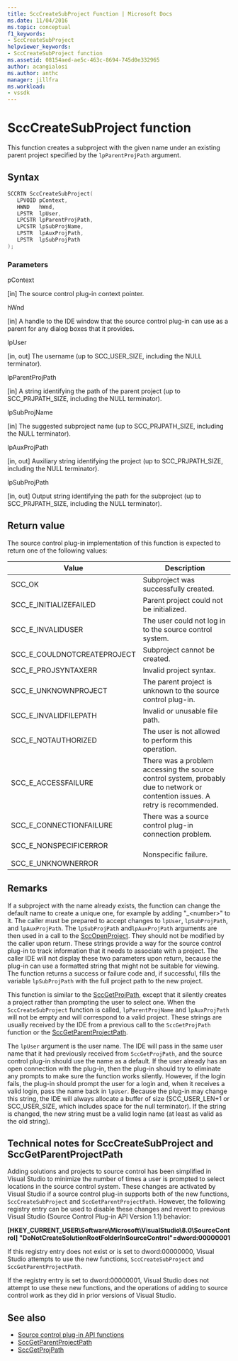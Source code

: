 ```yaml
---
title: SccCreateSubProject Function | Microsoft Docs
ms.date: 11/04/2016
ms.topic: conceptual
f1_keywords:
- SccCreateSubProject
helpviewer_keywords:
- SccCreateSubProject function
ms.assetid: 08154aed-ae5c-463c-8694-745d0e332965
author: acangialosi
ms.author: anthc
manager: jillfra
ms.workload:
- vssdk
---
```

# SccCreateSubProject function
This function creates a subproject with the given name under an existing parent project specified by the `lpParentProjPath` argument.

## Syntax

```cpp
SCCRTN SccCreateSubProject(
   LPVOID pContext,
   HWND   hWnd,
   LPSTR  lpUser,
   LPCSTR lpParentProjPath,
   LPCSTR lpSubProjName,
   LPSTR  lpAuxProjPath,
   LPSTR  lpSubProjPath
);
```

### Parameters
 pContext

[in] The source control plug-in context pointer.

 hWnd

[in] A handle to the IDE window that the source control plug-in can use as a parent for any dialog boxes that it provides.

 lpUser

[in, out] The username (up to SCC_USER_SIZE, including the NULL terminator).

 lpParentProjPath

[in] A string identifying the path of the parent project (up to SCC_PRJPATH_SIZE, including the NULL terminator).

 lpSubProjName

[in] The suggested subproject name (up to SCC_PRJPATH_SIZE, including the NULL terminator).

 lpAuxProjPath

[in, out] Auxiliary string identifying the project (up to SCC_PRJPATH_SIZE, including the NULL terminator).

 lpSubProjPath

[in, out] Output string identifying the path for the subproject (up to SCC_PRJPATH_SIZE, including the NULL terminator).

## Return value
 The source control plug-in implementation of this function is expected to return one of the following values:

|Value|Description|
|-----------|-----------------|
|SCC_OK|Subproject was successfully created.|
|SCC_E_INITIALIZEFAILED|Parent project could not be initialized.|
|SCC_E_INVALIDUSER|The user could not log in to the source control system.|
|SCC_E_COULDNOTCREATEPROJECT|Subproject cannot be created.|
|SCC_E_PROJSYNTAXERR|Invalid project syntax.|
|SCC_E_UNKNOWNPROJECT|The parent project is unknown to the source control plug-in.|
|SCC_E_INVALIDFILEPATH|Invalid or unusable file path.|
|SCC_E_NOTAUTHORIZED|The user is not allowed to perform this operation.|
|SCC_E_ACCESSFAILURE|There was a problem accessing the source control system, probably due to network or contention issues. A retry is recommended.|
|SCC_E_CONNECTIONFAILURE|There was a source control plug-in connection problem.|
|SCC_E_NONSPECIFICERROR<br /><br /> SCC_E_UNKNOWNERROR|Nonspecific failure.|

## Remarks
 If a subproject with the name already exists, the function can change the default name to create a unique one, for example by adding "_\<number>" to it. The caller must be prepared to accept changes to `lpUser`, `lpSubProjPath`, and `lpAuxProjPath`. The `lpSubProjPath` and`lpAuxProjPath` arguments are then used in a call to the [SccOpenProject](../extensibility/sccopenproject-function.md). They should not be modified by the caller upon return. These strings provide a way for the source control plug-in to track information that it needs to associate with a project. The caller IDE will not display these two parameters upon return, because the plug-in can use a formatted string that might not be suitable for viewing. The function returns a success or failure code and, if successful, fills the variable `lpSubProjPath` with the full project path to the new project.

 This function is similar to the [SccGetProjPath](../extensibility/sccgetprojpath-function.md), except that it silently creates a project rather than prompting the user to select one. When the `SccCreateSubProject` function is called, `lpParentProjName` and `lpAuxProjPath` will not be empty and will correspond to a valid project. These strings are usually received by the IDE from a previous call to the `SccGetProjPath` function or the [SccGetParentProjectPath](../extensibility/sccgetparentprojectpath-function.md).

 The `lpUser` argument is the user name. The IDE will pass in the same user name that it had previously received from `SccGetProjPath`, and the source control plug-in should use the name as a default. If the user already has an open connection with the plug-in, then the plug-in should try to eliminate any prompts to make sure the function works silently. However, if the login fails, the plug-in should prompt the user for a login and, when it receives a valid login, pass the name back in `lpUser`. Because the plug-in may change this string, the IDE will always allocate a buffer of size (SCC_USER_LEN+1 or SCC_USER_SIZE, which includes space for the null terminator). If the string is changed, the new string must be a valid login name (at least as valid as the old string).

## Technical notes for SccCreateSubProject and SccGetParentProjectPath
 Adding solutions and projects to source control has been simplified in Visual Studio to minimize the number of times a user is prompted to select locations in the source control system. These changes are activated by Visual Studio if a source control plug-in supports both of the new functions, `SccCreateSubProject` and `SccGetParentProjectPath`. However, the following registry entry can be used to disable these changes and revert to previous Visual Studio (Source Control Plug-in API Version 1.1) behavior:

 **[HKEY_CURRENT_USER\Software\Microsoft\VisualStudio\8.0\SourceControl] "DoNotCreateSolutionRootFolderInSourceControl"=dword:00000001**

 If this registry entry does not exist or is set to dword:00000000, Visual Studio attempts to use the new functions, `SccCreateSubProject` and `SccGetParentProjectPath`.

 If the registry entry is set to dword:00000001, Visual Studio does not attempt to use these new functions, and the operations of adding to source control work as they did in prior versions of Visual Studio.

## See also
- [Source control plug-in API functions](../extensibility/source-control-plug-in-api-functions.md)
- [SccGetParentProjectPath](../extensibility/sccgetparentprojectpath-function.md)
- [SccGetProjPath](../extensibility/sccgetprojpath-function.md)
